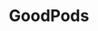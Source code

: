 ---
title: "GoodPods"
redirect_to: https://goodpods.com/podcasts/mapping-the-doctrine-of-discovery-198087
permalink: /s/goodpods/
---